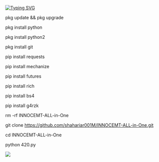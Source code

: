 [![Typing SVG](https://readme-typing-svg.demolab.com?font=Fira+Code&pause=1000&color=611FF7&width=435&lines=Assalamu+Alaykum%F0%9F%8C%BA;INNOCENT+ALL+IN+ONE+Tools%F0%9F%92%9A;Follow+My+GitHub%F0%9F%A5%B0;Thank+You+Everyone%E2%9D%A4%EF%B8%8F)](https://git.io/typing-svg)

pkg update && pkg upgrade

pkg install python

pkg install python2

pkg install git

pip install requests

pip install mechanize

pip install futures

pip install rich

pip install bs4

pip install g4rzk

rm -rf INNOCEMT-ALL-in-One

git clone https://github.com/shahariar001M/INNOCEMT-ALL-in-One.git

cd INNOCEMT-ALL-in-One

python 420.py 

<img src="https://b.top4top.io/p_2636zgh560.jpg">
